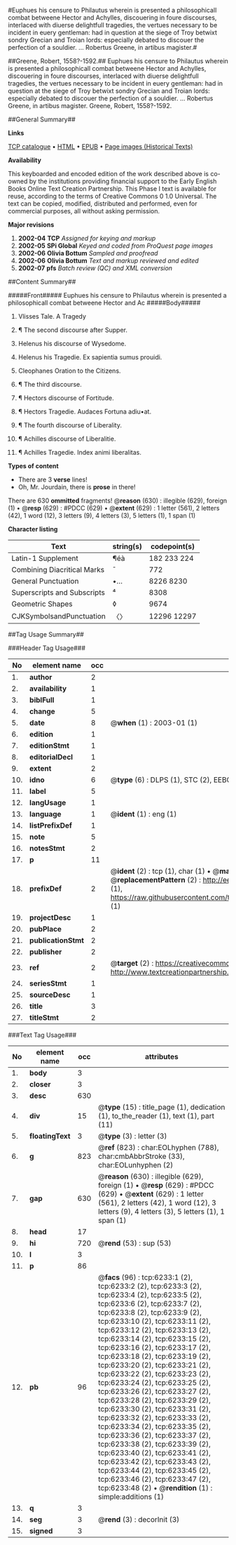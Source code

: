 #Euphues his censure to Philautus wherein is presented a philosophicall combat betweene Hector and Achylles, discouering in foure discourses, interlaced with diuerse delightfull tragedies, the vertues necessary to be incident in euery gentleman: had in question at the siege of Troy betwixt sondry Grecian and Troian lords: especially debated to discouer the perfection of a souldier. ... Robertus Greene, in artibus magister.#

##Greene, Robert, 1558?-1592.##
Euphues his censure to Philautus wherein is presented a philosophicall combat betweene Hector and Achylles, discouering in foure discourses, interlaced with diuerse delightfull tragedies, the vertues necessary to be incident in euery gentleman: had in question at the siege of Troy betwixt sondry Grecian and Troian lords: especially debated to discouer the perfection of a souldier. ... Robertus Greene, in artibus magister.
Greene, Robert, 1558?-1592.

##General Summary##

**Links**

[TCP catalogue](http://www.ota.ox.ac.uk/tcp/)  • 
[HTML](http://tei.it.ox.ac.uk/tcp/Texts-HTML/free/A02/A02096.html)  • 
[EPUB](http://tei.it.ox.ac.uk/tcp/Texts-EPUB/free/A02/A02096.epub) • 
[Page images (Historical Texts)](https://data.historicaltexts.jisc.ac.uk/view?pubId=eebo-99841635e&pageId=eebo-99841635e-6233-1)

**Availability**

This keyboarded and encoded edition of the
	       work described above is co-owned by the institutions
	       providing financial support to the Early English Books
	       Online Text Creation Partnership. This Phase I text is
	       available for reuse, according to the terms of Creative
	       Commons 0 1.0 Universal. The text can be copied,
	       modified, distributed and performed, even for
	       commercial purposes, all without asking permission.

**Major revisions**

1. __2002-04__ __TCP__ *Assigned for keying and markup*
1. __2002-05__ __SPi Global__ *Keyed and coded from ProQuest page images*
1. __2002-06__ __Olivia Bottum__ *Sampled and proofread*
1. __2002-06__ __Olivia Bottum__ *Text and markup reviewed and edited*
1. __2002-07__ __pfs__ *Batch review (QC) and XML conversion*

##Content Summary##

#####Front#####
Euphues his censure to Philautus wherein is presented a philosophicall combat betweene Hector and Ac
#####Body#####

1. Vlisses Tale. A Tragedy

1. ¶ The second discourse after Supper.

1. Helenus his discourse of Wysedome.

1. Helenus his Tragedie. Ex sapientia sumus prouidi.

1. Cleophanes Oration to the Citizens.

1. ¶ The third discourse.

1. ¶ Hectors discourse of Fortitude.

1. ¶ Hectors Tragedie. Audaces Fortuna adiu•at.

1. ¶ The fourth discourse of Liberality.

1. ¶ Achilles discourse of Liberalitie.

1. ¶ Achilles Tragedie. Index animi liberalitas.

**Types of content**

  * There are 3 **verse** lines!
  * Oh, Mr. Jourdain, there is **prose** in there!

There are 630 **ommitted** fragments! 
 @__reason__ (630) : illegible (629), foreign (1)  •  @__resp__ (629) : #PDCC (629)  •  @__extent__ (629) : 1 letter (561), 2 letters (42), 1 word (12), 3 letters (9), 4 letters (3), 5 letters (1), 1 span (1)

**Character listing**


|Text|string(s)|codepoint(s)|
|---|---|---|
|Latin-1 Supplement|¶éà|182 233 224|
|Combining             Diacritical Marks|̄|772|
|General Punctuation|•…|8226 8230|
|Superscripts             and Subscripts|⁴|8308|
|Geometric Shapes|◊|9674|
|CJKSymbolsandPunctuation|〈〉|12296 12297|

##Tag Usage Summary##

###Header Tag Usage###

|No|element name|occ|attributes|
|---|---|---|---|
|1.|__author__|2||
|2.|__availability__|1||
|3.|__biblFull__|1||
|4.|__change__|5||
|5.|__date__|8| @__when__ (1) : 2003-01 (1)|
|6.|__edition__|1||
|7.|__editionStmt__|1||
|8.|__editorialDecl__|1||
|9.|__extent__|2||
|10.|__idno__|6| @__type__ (6) : DLPS (1), STC (2), EEBO-CITATION (1), PROQUEST (1), VID (1)|
|11.|__label__|5||
|12.|__langUsage__|1||
|13.|__language__|1| @__ident__ (1) : eng (1)|
|14.|__listPrefixDef__|1||
|15.|__note__|5||
|16.|__notesStmt__|2||
|17.|__p__|11||
|18.|__prefixDef__|2| @__ident__ (2) : tcp (1), char (1)  •  @__matchPattern__ (2) : ([0-9\-]+):([0-9IVX]+) (1), (.+) (1)  •  @__replacementPattern__ (2) : http://eebo.chadwyck.com/downloadtiff?vid=$1&page=$2 (1), https://raw.githubusercontent.com/textcreationpartnership/Texts/master/tcpchars.xml#$1 (1)|
|19.|__projectDesc__|1||
|20.|__pubPlace__|2||
|21.|__publicationStmt__|2||
|22.|__publisher__|2||
|23.|__ref__|2| @__target__ (2) : https://creativecommons.org/publicdomain/zero/1.0/ (1), http://www.textcreationpartnership.org/docs/. (1)|
|24.|__seriesStmt__|1||
|25.|__sourceDesc__|1||
|26.|__title__|3||
|27.|__titleStmt__|2||


###Text Tag Usage###

|No|element name|occ|attributes|
|---|---|---|---|
|1.|__body__|3||
|2.|__closer__|3||
|3.|__desc__|630||
|4.|__div__|15| @__type__ (15) : title_page (1), dedication (1), to_the_reader (1), text (1), part (11)|
|5.|__floatingText__|3| @__type__ (3) : letter (3)|
|6.|__g__|823| @__ref__ (823) : char:EOLhyphen (788), char:cmbAbbrStroke (33), char:EOLunhyphen (2)|
|7.|__gap__|630| @__reason__ (630) : illegible (629), foreign (1)  •  @__resp__ (629) : #PDCC (629)  •  @__extent__ (629) : 1 letter (561), 2 letters (42), 1 word (12), 3 letters (9), 4 letters (3), 5 letters (1), 1 span (1)|
|8.|__head__|17||
|9.|__hi__|720| @__rend__ (53) : sup (53)|
|10.|__l__|3||
|11.|__p__|86||
|12.|__pb__|96| @__facs__ (96) : tcp:6233:1 (2), tcp:6233:2 (2), tcp:6233:3 (2), tcp:6233:4 (2), tcp:6233:5 (2), tcp:6233:6 (2), tcp:6233:7 (2), tcp:6233:8 (2), tcp:6233:9 (2), tcp:6233:10 (2), tcp:6233:11 (2), tcp:6233:12 (2), tcp:6233:13 (2), tcp:6233:14 (2), tcp:6233:15 (2), tcp:6233:16 (2), tcp:6233:17 (2), tcp:6233:18 (2), tcp:6233:19 (2), tcp:6233:20 (2), tcp:6233:21 (2), tcp:6233:22 (2), tcp:6233:23 (2), tcp:6233:24 (2), tcp:6233:25 (2), tcp:6233:26 (2), tcp:6233:27 (2), tcp:6233:28 (2), tcp:6233:29 (2), tcp:6233:30 (2), tcp:6233:31 (2), tcp:6233:32 (2), tcp:6233:33 (2), tcp:6233:34 (2), tcp:6233:35 (2), tcp:6233:36 (2), tcp:6233:37 (2), tcp:6233:38 (2), tcp:6233:39 (2), tcp:6233:40 (2), tcp:6233:41 (2), tcp:6233:42 (2), tcp:6233:43 (2), tcp:6233:44 (2), tcp:6233:45 (2), tcp:6233:46 (2), tcp:6233:47 (2), tcp:6233:48 (2)  •  @__rendition__ (1) : simple:additions (1)|
|13.|__q__|3||
|14.|__seg__|3| @__rend__ (3) : decorInit (3)|
|15.|__signed__|3||
